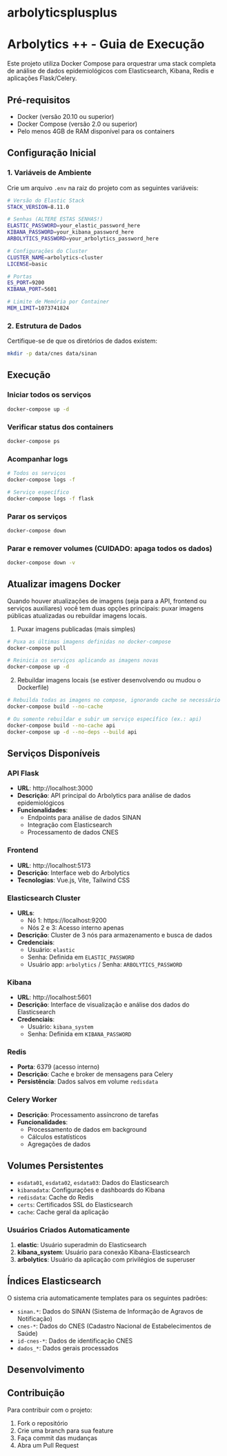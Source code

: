 # arbolyticsplusplus

# Arbolytics ++ - Guia de Execução

Este projeto utiliza Docker Compose para orquestrar uma stack completa de análise de dados epidemiológicos com Elasticsearch, Kibana, Redis e aplicações Flask/Celery.

## Pré-requisitos

- Docker (versão 20.10 ou superior)
- Docker Compose (versão 2.0 ou superior)
- Pelo menos 4GB de RAM disponível para os containers

## Configuração Inicial

### 1. Variáveis de Ambiente

Crie um arquivo `.env` na raiz do projeto com as seguintes variáveis:

```bash
# Versão do Elastic Stack
STACK_VERSION=8.11.0

# Senhas (ALTERE ESTAS SENHAS!)
ELASTIC_PASSWORD=your_elastic_password_here
KIBANA_PASSWORD=your_kibana_password_here
ARBOLYTICS_PASSWORD=your_arbolytics_password_here

# Configurações do Cluster
CLUSTER_NAME=arbolytics-cluster
LICENSE=basic

# Portas
ES_PORT=9200
KIBANA_PORT=5601

# Limite de Memória por Container
MEM_LIMIT=1073741824
```

### 2. Estrutura de Dados

Certifique-se de que os diretórios de dados existem:

```bash
mkdir -p data/cnes data/sinan
```

## Execução

### Iniciar todos os serviços

```bash
docker-compose up -d
```

### Verificar status dos containers

```bash
docker-compose ps
```

### Acompanhar logs

```bash
# Todos os serviços
docker-compose logs -f

# Serviço específico
docker-compose logs -f flask
```

### Parar os serviços

```bash
docker-compose down
```

### Parar e remover volumes (CUIDADO: apaga todos os dados)

```bash
docker-compose down -v
```

## Atualizar imagens Docker

Quando houver atualizações de imagens (seja para a API, frontend ou serviços auxiliares) você tem duas opções principais: puxar imagens públicas atualizadas ou rebuildar imagens locais.

1) Puxar imagens publicadas (mais simples)

```bash
# Puxa as últimas imagens definidas no docker-compose
docker-compose pull

# Reinicia os serviços aplicando as imagens novas
docker-compose up -d
```

2) Rebuildar imagens locais (se estiver desenvolvendo ou mudou o Dockerfile)

```bash
# Rebuilda todas as imagens no compose, ignorando cache se necessário
docker-compose build --no-cache

# Ou somente rebuildar e subir um serviço específico (ex.: api)
docker-compose build --no-cache api
docker-compose up -d --no-deps --build api
```

## Serviços Disponíveis

### API Flask
- **URL**: http://localhost:3000
- **Descrição**: API principal do Arbolytics para análise de dados epidemiológicos
- **Funcionalidades**:
  - Endpoints para análise de dados SINAN
  - Integração com Elasticsearch
  - Processamento de dados CNES

### Frontend
- **URL**: http://localhost:5173
- **Descrição**: Interface web do Arbolytics
- **Tecnologias**: Vue.js, Vite, Tailwind CSS

### Elasticsearch Cluster
- **URLs**:
  - Nó 1: https://localhost:9200
  - Nós 2 e 3: Acesso interno apenas
- **Descrição**: Cluster de 3 nós para armazenamento e busca de dados
- **Credenciais**:
  - Usuário: `elastic`
  - Senha: Definida em `ELASTIC_PASSWORD`
  - Usuário app: `arbolytics` / Senha: `ARBOLYTICS_PASSWORD`

### Kibana
- **URL**: http://localhost:5601
- **Descrição**: Interface de visualização e análise dos dados do Elasticsearch
- **Credenciais**:
  - Usuário: `kibana_system`
  - Senha: Definida em `KIBANA_PASSWORD`

### Redis
- **Porta**: 6379 (acesso interno)
- **Descrição**: Cache e broker de mensagens para Celery
- **Persistência**: Dados salvos em volume `redisdata`

### Celery Worker
- **Descrição**: Processamento assíncrono de tarefas
- **Funcionalidades**:
  - Processamento de dados em background
  - Cálculos estatísticos
  - Agregações de dados

## Volumes Persistentes

- `esdata01`, `esdata02`, `esdata03`: Dados do Elasticsearch
- `kibanadata`: Configurações e dashboards do Kibana
- `redisdata`: Cache do Redis
- `certs`: Certificados SSL do Elasticsearch
- `cache`: Cache geral da aplicação

### Usuários Criados Automaticamente
1. **elastic**: Usuário superadmin do Elasticsearch
2. **kibana_system**: Usuário para conexão Kibana-Elasticsearch
3. **arbolytics**: Usuário da aplicação com privilégios de superuser

## Índices Elasticsearch

O sistema cria automaticamente templates para os seguintes padrões:

- `sinan.*`: Dados do SINAN (Sistema de Informação de Agravos de Notificação)
- `cnes-*`: Dados do CNES (Cadastro Nacional de Estabelecimentos de Saúde)
- `id-cnes-*`: Dados de identificação CNES
- `dados_*`: Dados gerais processados

## Desenvolvimento



## Contribuição

Para contribuir com o projeto:

1. Fork o repositório
2. Crie uma branch para sua feature
3. Faça commit das mudanças
4. Abra um Pull Request

